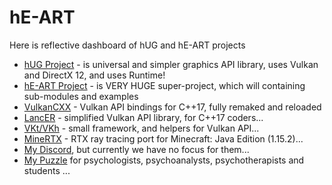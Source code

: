 # hE-ART
Here is reflective dashboard of hUG and hE-ART projects

- [hUG Project](https://github.com/hE-ART/hUG) - is universal and simpler graphics API library, uses Vulkan and DirectX 12, and uses Runtime! 
- [hE-ART Project](https://github.com/hE-ART) - is VERY HUGE super-project, which will containing sub-modules and examples
- [VulkanCXX](https://github.com/hyperearth/VulkanCXX) - Vulkan API bindings for C++17, fully remaked and reloaded
- [LancER](https://github.com/hyperearth/LancER) - simplified Vulkan API library, for C++17 coders...
- [VKt/VKh](https://github.com/world8th/vkt) - small framework, and helpers for Vulkan API...
- [MineRTX](https://github.com/hyperearth/MineRTX) - RTX ray tracing port for Minecraft: Java Edition (1.15.2)...
- [My Discord](https://discord.gg/NqjBJsG), but currently we have no focus for them... 
- [My Puzzle](https://vk.cc/afiR3v) for psychologists, psychoanalysts, psychotherapists and students ...

